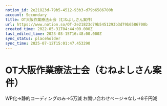 ```yaml
---
notion_id: 2e21823d-79b5-4512-93b3-d79b6586700b
account: Secondary
title: OT大阪作業療法士会（むねよしさん案件）
url: https://www.notion.so/OT-2e21823d79b5451293b3d79b6586700b
created_time: 2022-05-31T04:44:00.000Z
last_edited_time: 2023-03-15T16:48:00.000Z
sync_status: placeholder
sync_time: 2025-07-12T15:01:47.453290
---
```

# OT大阪作業療法士会（むねよしさん案件）

WP化→静的コーディングのみ→5万減
お問い合わせページ→なし→8千円減